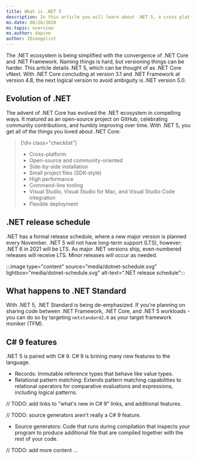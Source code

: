 ```yaml
---
title: What is .NET 5
description: In this article you will learn about .NET 5, a cross platform, and open-source project that convergences .NET framework and .NET Core together.
ms.date: 08/26/2020
ms.topic: overview
ms.author: dapine
author: IEvangelist
---
```


The .NET ecosystem is being simplified with the convergence of .NET Core and .NET Framework. Naming things is hard, but versioning things can be harder. This article details .NET 5, which can be thought of as .NET Core vNext. With .NET Core concluding at version 3.1 and .NET Framework at version 4.8, the next logical version to avoid ambiguity is .NET version 5.0.

## Evolution of .NET

The advent of .NET Core has evolved the .NET ecosystem in compelling ways. It matured as an open-source project on GitHub, celebrating community contributions, and humbly improving over time. With .NET 5, you get all of the things you loved about .NET Core:

> [!div class="checklist"]
>
> - Cross-platform
> - Open-source and community-oriented
> - Side-by-side installation
> - Small project files (SDK-style)
> - High performance
> - Command-line tooling
> - Visual Studio, Visual Studio for Mac, and Visual Studio Code integration
> - Flexible deployment

## .NET release schedule

.NET has a formal release schedule, where a new major version is planned every November. .NET 5 will not have long-term support (LTS), however; .NET 6 in 2021 will be LTS. As major .NET versions ship, even-numbered releases will receive LTS. Minor releases will occur as needed.

:::image type="content" source="media/dotnet-schedule.svg" lightbox="media/dotnet-schedule.svg" alt-text=".NET release schedule":::

## What happens to .NET Standard

With .NET 5, .NET Standard is being de-emphasized. If you're planning on sharing code between .NET Framework, .NET Core, and .NET 5 workloads - you can do so by targeting `netstandard2.0` as your target framework moniker (TFM).

## C# 9 features

.NET 5 is paired with C# 9. C# 9 is brining many new features to the language.

- Records: Immutable reference types that behave like value types.
- Relational pattern matching: Extends pattern matching capabilities to relational operators for comparative evaluations and expressions, including logical patterns.

// TODO: add links to "what's new in C# 9" links, and additional features.

// TODO: source generators aren't really a C# 9 feature.

- Source generators: Code that runs during compilation that inspects your program to produce additional file that are compiled together with the rest of your code.

// TODO: add more content ...
